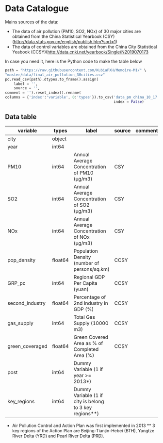 # Data Catalogue

Mains sources of the data:
- The data of air pollution (PM10, SO2, NOx) of 30 major cities are obtained from the China Statistical Yearbook (CSY) (http://data.stats.gov.cn/english/publish.htm?sort=1)
- The data of control variables are obtained from the China City Statistical Yeabook (CCSY)(http://data.cnki.net/yearbook/Single/N2019070173


In case you need it, here is the Python code to make the table below

```python
path = "https://raw.githubusercontent.com/KubiaPXH/Memoire-M1/" \
"master/data/final_air_pollution_30cities.csv"
pd.read_csv(path).dtypes.to_frame().assign(
    label = '',
    source = '',
comment = '').reset_index().rename(
columns = {'index':'variable', 0:'types'}).to_csv('data_pm_china_10_17.csv',
                                                  index = False)
```



## Data table

| variable        | types   | label | source | comment |
|-----------------|---------|-------|--------|---------|
| city            | object  |       |        |         |
| year            | int64   |       |        |         |
| PM10            | int64   |Annual Average Concentration of PM10 (µg/m3) | CSY  |         |
| SO2             | int64   |Annual Average Concentration of SO2 (µg/m3)  | CSY  |         |
| NOx             | int64   |Annual Average Concentration of NOx (µg/m3)  | CSY  |         |
| pop_density     | float64 |Population Density (number of persons/sq.km) | CCSY |         |
| GRP_pc          | int64   |Regional GDP Per Capita (yuan)               | CCSY |         |
| second_industry | float64 |Percentage of 2nd Industry in GDP (%)        | CCSY |         |
| gas_supply      | int64   |Total Gas Supply (10000 m3)                  | CCSY |         |
| green_coveraged | float64 |Green Covered Area as % of Completed Area (%)| CCSY |         |
| post            | int64   |Dummy Variable (1 if year >= 2013*)|      |         |
| key_regions     | int64   |Dummy Variable (1 if city is belong to 3 key regions**)|        |         |

* Air Pollution Control and Action Plan was first implemented in 2013
** 3 key regions of the Action Plan are Beijing-Tianjin-Hebei (BTH), Yangtze River Delta (YRD) and Pearl River Delta (PRD).
